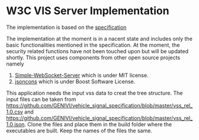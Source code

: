 # W3C VIS Server Implementation

The implementation is based on the [specification](https://www.w3.org/TR/2018/CR-vehicle-information-service-20180213/)

The implementation at the moment is in a nacent state and includes only the basic functionalities mentioned in the specification. At the moment, the security related functions have not been touched upon but will be updated shortly. This project uses components from other open source projects namely

1. [Simple-WebSocket-Server](https://gitlab.com/eidheim/Simple-WebSocket-Server) which is under MIT license.
2. [jsoncons](https://github.com/danielaparker/jsoncons) which is under Boost Software License.

This application needs the input vss data to creat the tree structure. The input files can be taken from https://github.com/GENIVI/vehicle_signal_specification/blob/master/vss_rel_1.0.csv and https://github.com/GENIVI/vehicle_signal_specification/blob/master/vss_rel_1.0.json. Clone the files and place them in the build folder where the executables are built. Keep the names of the files the same.
